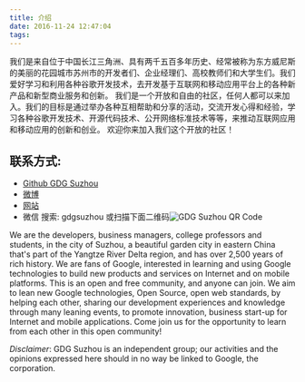 ```yaml
---
title: 介绍
date: 2016-11-24 12:47:04
tags:
---
```


我们是来自位于中国长江三角洲、具有两千五百多年历史、经常被称为东方威尼斯的美丽的花园城市苏州市的开发者们、企业经理们、高校教师们和大学生们。我们爱好学习和利用各种谷歌开发技术，去开发基于互联网和移动应用平台上的各种新产品和新型商业服务和创新。 我们是一个开放和自由的社区，任何人都可以来加入。我们的目标是通过举办各种互相帮助和分享的活动，交流开发心得和经验，学习各种谷歌开发技术、开源代码技术、公开网络标准技术等等，来推动互联网应用和移动应用的创新和创业。 欢迎你来加入我们这个开放的社区！

## 联系方式:

- [Github GDG Suzhou](https://github.com/GDG-Suzhou)
- [微博](http://weibo.com/gdgsuzhou)
- [网站](http://www.gdg-suzhou.org)
- 微信 搜索: gdgsuzhou 或扫描下面二维码![GDG Suzhou QR Code](/images/gdg-suzhou-qr-code.jpg)

We are the developers, business managers, college professors and students, in the city of Suzhou, a beautiful garden city in eastern China that's part of the Yangtze River Delta region, and has over 2,500 years of rich history.  We are fans of Google, interested in learning and using Google technologies to build new products and services on Internet and on mobile platforms. This is an open and free community, and anyone can join. We aim to lean new Google technologies, Open Source, open web standards, by helping each other, sharing our development experiences and knowledge through many leaning events, to promote innovation, business start-up for Internet and mobile applications. Come join us for the opportunity to learn from each other in this open community! 

*Disclaimer*: GDG Suzhou is an independent group; our activities and the opinions expressed here should in no way be linked to Google, the corporation.

